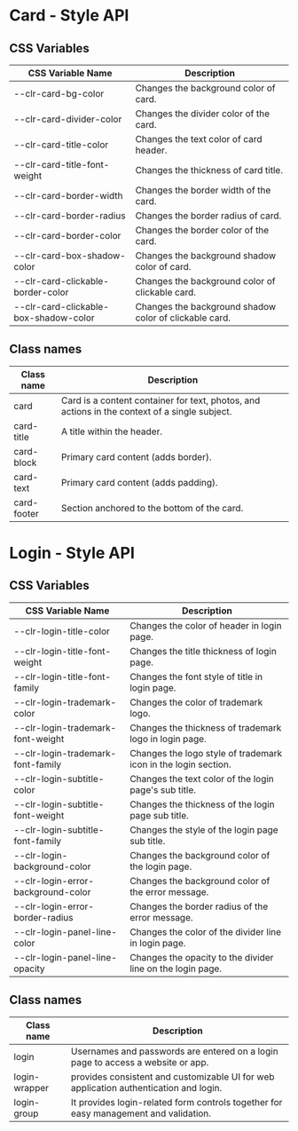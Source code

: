 # Card - Style API

## CSS Variables

| CSS Variable Name                      | Description                                                    |
| -------------------------------------- | -------------------------------------------------------------- |
| --clr-card-bg-color                    | Changes the background color of card.                          |
| --clr-card-divider-color               | Changes the divider color of the card.                         |
| --clr-card-title-color                 | Changes the text color of card header.                         |
| --clr-card-title-font-weight           | Changes the thickness of card title.                           |
| --clr-card-border-width                | Changes the border width of the card.                          |
| --clr-card-border-radius               | Changes the border radius of card.                             |
| --clr-card-border-color                | Changes the border color of the card.                          |
| --clr-card-box-shadow-color            | Changes the background shadow color of card.                   |
| --clr-card-clickable-border-color      | Changes the background color of clickable card.                |
| --clr-card-clickable-box-shadow-color  | Changes the background shadow color of clickable card.         |


## Class names

| Class name            | Description                                                    |
| --------------------- | -------------------------------------------------------------- |
| card                  |  Card is a content container for text, photos, and actions in the context of a single subject. |
| card-title            |  A title within the header.                                                                    |
| card-block            |  Primary card content (adds border).                                                           |
| card-text             |  Primary card content (adds padding).                                                          |
| card-footer           |  Section anchored to the bottom of the card.                                                   |


# Login - Style API

## CSS Variables

| CSS Variable Name                      | Description                                                     |
| ---------------------------------      | --------------------------------------------------------------- |
| --clr-login-title-color                | Changes the color of header in login page.                      |
| --clr-login-title-font-weight          | Changes the title thickness of login page.                      |
| --clr-login-title-font-family          | Changes the font style of title in login page.                  |
| --clr-login-trademark-color            | Changes the color of trademark logo.                            |
| --clr-login-trademark-font-weight      | Changes the thickness of trademark logo in login page.          |
| --clr-login-trademark-font-family      | Changes the logo style of trademark icon in the login section.  |
| --clr-login-subtitle-color             | Changes the text color of the login page's sub title.           |
| --clr-login-subtitle-font-weight       | Changes the thickness of the login page sub title.              |
| --clr-login-subtitle-font-family       | Changes the style of the login page sub title.                  |
| --clr-login-background-color           | Changes the background color of the login page.                 |
| --clr-login-error-background-color     | Changes the background color of the error message.              |
| --clr-login-error-border-radius        | Changes the border radius of the error message.                 |
| --clr-login-panel-line-color           | Changes the color of the divider line in login page.            |
| --clr-login-panel-line-opacity         | Changes the opacity to the divider line on the login page.      |


## Class names

| Class name                | Description                                                                           |
| ------------------------- | ------------------------------------------------------------------------------------- |
| login                     | Usernames and passwords are entered on a login page to access a website or app.       |
| login-wrapper             | provides consistent and customizable UI for web application authentication and login. |
| login-group               | It provides login-related form controls together for easy management and validation.  |
 